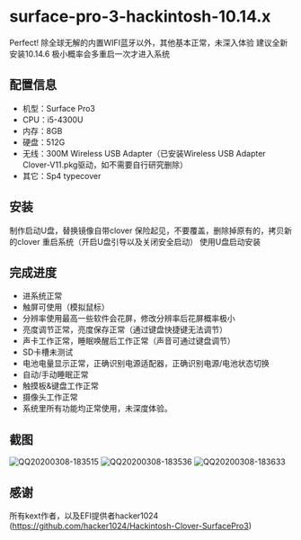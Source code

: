 # surface-pro-3-hackintosh-10.14.x
Perfect! 除全球无解的内置WIFI蓝牙以外，其他基本正常，未深入体验
建议全新安装10.14.6
极小概率会多重启一次才进入系统

## 配置信息
* 机型：Surface Pro3
* CPU：i5-4300U
* 内存：8GB
* 硬盘：512G
* 无线：300M Wireless USB Adapter（已安装Wireless USB Adapter Clover-V11.pkg驱动，如不需要自行研究删除）
* 其它：Sp4 typecover

## 安装
制作启动U盘，替换镜像自带clover 保险起见，不要覆盖，删除掉原有的，拷贝新的clover
重启系统（开启U盘引导以及关闭安全启动）
使用U盘启动安装

## 完成进度
* 进系统正常
* 触屏可使用（模拟鼠标）
* 分辨率使用最高一些软件会花屏，修改分辨率后花屏概率极小
* 亮度调节正常，亮度保存正常（通过键盘快捷键无法调节）
* 声卡工作正常，睡眠唤醒后工作正常（声音可通过键盘调节）
* SD卡槽未测试
* 电池电量显示正常，正确识别电源适配器，正确识别电源/电池状态切换
* 自动/手动睡眠正常
* 触摸板&键盘工作正常
* 摄像头工作正常
* 系统里所有功能均正常使用，未深度体验。

## 截图
![QQ20200308-183515](https://github.com/MutouRenMe/Hackintosh-Clover-SurfacePro3/blob/master/screenshot/QQ20200308-183515.png)
![QQ20200308-183536](https://github.com/MutouRenMe/Hackintosh-Clover-SurfacePro3/blob/master/screenshot/QQ20200308-183536.png)
![QQ20200308-183633](https://github.com/MutouRenMe/Hackintosh-Clover-SurfacePro3/blob/master/screenshot/QQ20200308-183633.png)
## 感谢
所有kext作者，以及EFI提供者hacker1024 (https://github.com/hacker1024/Hackintosh-Clover-SurfacePro3)
